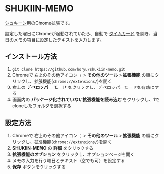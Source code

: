 # SHUKIIN-MEMO

[シュキーン](https://shukiin.com/)用のChrome拡張です。

設定した曜日にChromeが起動されていたら、自動で [タイムカード](https://shukiin.com/timecard) を開き、当日のメモの項目に設定したテキストを入力します。

## インストール方法

1. `git clone https://github.com/horyu/shukiin-memo.git`
2. Chromeで 右上のその他アイコン `⋮` > __その他のツール__ > __拡張機能__ の順にクリックし、拡張機能(`chrome://extensions/`)を開く
3. 右上の __デベロッパー モード__ をクリックし、デベロッパーモードを有効にする
4. 画面内の __パッケージ化されていない拡張機能を読み込む__ をクリックし、1でcloneしたフォルダを選択する

## 設定方法

1. Chromeで 右上のその他アイコン `⋮` > __その他のツール__ > __拡張機能__ の順にクリックし、拡張機能(`chrome://extensions/`)を開く
2. __SHUKIIN-MEMO__ の __詳細__ をクリックする
3. __拡張機能のオプション__ をクリックし、オプションページを開く
4. メモの入力を行う曜日とテキスト（空でも可）を設定する
5. __保存__ ボタンをクリックする
